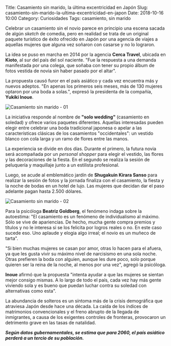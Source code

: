 Title: Casamiento sin marido, la última excentricidad en Japón
Slug: casamiento-sin-marido-la-ultima-excentricidad-en-japon
Date: 2018-10-16 10:00
Category: Curiosidades
Tags: casamiento, sin marido



Celebrar un casamiento sin el novio parece en principio una escena sacada de algún *sketch* de comedia, pero en realidad se trata de un original paquete turístico de éxito ofrecido en Japón por una agencia de viajes a aquellas mujeres que alguna vez soñaron con casarse y no lo lograron.

La idea se puso en marcha en 2014 por la agencia **Cerca Travel**, ubicada en **Kioto**, al sur del país del sol naciente. "Fue la respuesta a una demanda manifestada por una colega, que soñaba con tener su propio álbum de fotos vestida de novia sin haber pasado por el altar".

La propuesta causó furor en el país asiático y cada vez encuentra más y nuevos adeptos. "En apenas los primeros seis meses, más de 130 mujeres optaron por una boda a solas.", expresó la presidenta de la compañía, **Yukiki Inoue**.

![Casamiento sin marido - 01]({static}/images/casamiento-sin-marido-01.jpg)

La iniciativa responde al nombre de **"solo wedding"** (casamiento en soledad) y ofrece varios paquetes diferentes. Aquellas interesadas pueden elegir entre celebrar una boda tradicional japonesa o apelar a las características clásicas de los casamientos "occidentales": un vestido blanco con cola larga y un ramo de flores entre las manos.

La experiencia se divide en dos días. Durante el primero, la futura novia será acompañada por un *personal shopper* para elegir el vestido, las flores y las decoraciones de la fiesta.  En el segundo se realiza la sesión de peluquería y maquillaje junto a un estilista profesional.

Luego, se acude al emblemático jardín de **Shugakuin Kirara Sanso** para realizar la sesión de fotos y la jornada finaliza con el casamiento, la fiesta y la noche de bodas en un hotel de lujo. Las mujeres que decidan dar el paso adelante pagan hasta 2.500 dólares.

![Casamiento sin marido - 02]({static}/images/casamiento-sin-marido-02.jpg)

Para la psicóloga **Beatriz Goldberg**, el fenómeno indaga sobre la autoestima: "El casamiento es un fenómeno de individualismo al máximo. Sólo se vive de apariencias. De hecho, mucha gente compra premios y títulos y no le interesa si se los felicita por logros reales o no. En este caso sucede eso. Uno aplaude y elogia algo irreal; el novio es un muñeco de tarta".

"Si bien muchas mujeres se casan por amor, otras lo hacen para el afuera, ya que les gusta vivir su máximo nivel de narcisismo en una sola noche. Otras prefieren la boda con alguien, aunque les dure poco, solo porque quieren ser la reina de la noche, al menos por una vez", agregó la psicóloga.

**Inoue** afirmó que la propuesta "intenta ayudar a que las mujeres se sientan mejor consigo mismas. A lo largo de todo el país, cada vez hay más gente viviendo sola y es bueno que puedan luchar contra su soledad con alternativas como esta".

La abundancia de solteros es un síntoma más de la crisis demográfica que atraviesa Japón desde hace una década. La caída de los índices de matrimonios convencionales y el freno abrupto de la llegada de inmigrantes, a causa de los exigentes controles de fronteras, provocaron un detrimento grave en las tasas de natalidad.

***Según datos gubernamentales, se estima que para 2060, el país asiático perderá a un tercio de su población.***
